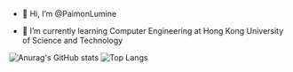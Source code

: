 - 👋 Hi, I’m @PaimonLumine

- 🌱 I’m currently learning Computer Engineering at Hong Kong University of Science and Technology

<!---
PaimonLumine/PaimonLumine is a ✨ special ✨ repository because its `README.md` (this file) appears on your GitHub profile.
You can click the Preview link to take a look at your changes.
--->

![Anurag's GitHub stats](https://github-readme-stats-five-beryl-26.vercel.app/api?username=paimonlumine)
![Top Langs](https://github-readme-stats-five-beryl-26.vercel.app/api/top-langs/?username=paimonlumine&hide=vhdl)
